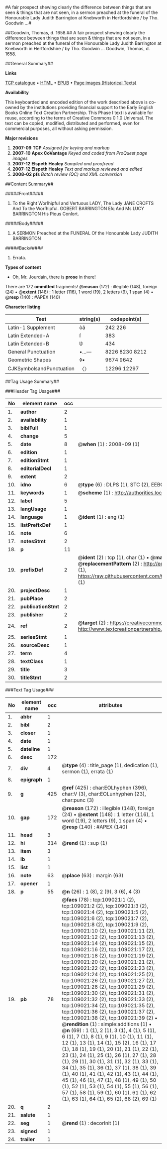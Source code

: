 #A fair prospect shewing clearly the difference between things that are seen & things that are not seen, in a sermon preached at the funeral of the Honourable Lady Judith Barrington at Knebworth in Hertfordshire / by Tho. Goodwin ...#

##Goodwin, Thomas, d. 1658.##
A fair prospect shewing clearly the difference between things that are seen & things that are not seen, in a sermon preached at the funeral of the Honourable Lady Judith Barrington at Knebworth in Hertfordshire / by Tho. Goodwin ...
Goodwin, Thomas, d. 1658.

##General Summary##

**Links**

[TCP catalogue](http://www.ota.ox.ac.uk/tcp/)  • 
[HTML](http://tei.it.ox.ac.uk/tcp/Texts-HTML/free/A41/A41543.html)  • 
[EPUB](http://tei.it.ox.ac.uk/tcp/Texts-EPUB/free/A41/A41543.epub) • 
[Page images (Historical Texts)](https://data.historicaltexts.jisc.ac.uk/view?pubId=eebo-19530943e&pageId=eebo-19530943e-109021-1)

**Availability**

This keyboarded and encoded edition of the
	       work described above is co-owned by the institutions
	       providing financial support to the Early English Books
	       Online Text Creation Partnership. This Phase I text is
	       available for reuse, according to the terms of Creative
	       Commons 0 1.0 Universal. The text can be copied,
	       modified, distributed and performed, even for
	       commercial purposes, all without asking permission.

**Major revisions**

1. __2007-09__ __TCP__ *Assigned for keying and markup*
1. __2007-10__ __Apex CoVantage__ *Keyed and coded from ProQuest page images*
1. __2007-12__ __Elspeth Healey__ *Sampled and proofread*
1. __2007-12__ __Elspeth Healey__ *Text and markup reviewed and edited*
1. __2008-02__ __pfs__ *Batch review (QC) and XML conversion*

##Content Summary##

#####Front#####

1. To the Right Worſhipful and Vertuous LADY, The Lady JANE CROFTS And To the Worſhipful.
GOBERT BARRINGTON Eſq And Ms LƲCY BARRINGTON His Pious Conſort.

#####Body#####

1. A SERMON Preached at the FUNERAL Of the Honourable Lady JUDITH BARRINGTON

#####Back#####

1. Errata.

**Types of content**

  * Oh, Mr. Jourdain, there is **prose** in there!

There are 172 **ommitted** fragments! 
 @__reason__ (172) : illegible (148), foreign (24)  •  @__extent__ (148) : 1 letter (116), 1 word (19), 2 letters (9), 1 span (4)  •  @__resp__ (140) : #APEX (140)

**Character listing**


|Text|string(s)|codepoint(s)|
|---|---|---|
|Latin-1 Supplement|òâ|242 226|
|Latin Extended-A|ſ|383|
|Latin Extended-B|Ʋ|434|
|General Punctuation|•…—|8226 8230 8212|
|Geometric Shapes|◊▪|9674 9642|
|CJKSymbolsandPunctuation|〈〉|12296 12297|

##Tag Usage Summary##

###Header Tag Usage###

|No|element name|occ|attributes|
|---|---|---|---|
|1.|__author__|2||
|2.|__availability__|1||
|3.|__biblFull__|1||
|4.|__change__|5||
|5.|__date__|8| @__when__ (1) : 2008-09 (1)|
|6.|__edition__|1||
|7.|__editionStmt__|1||
|8.|__editorialDecl__|1||
|9.|__extent__|2||
|10.|__idno__|6| @__type__ (6) : DLPS (1), STC (2), EEBO-CITATION (1), OCLC (1), VID (1)|
|11.|__keywords__|1| @__scheme__ (1) : http://authorities.loc.gov/ (1)|
|12.|__label__|5||
|13.|__langUsage__|1||
|14.|__language__|1| @__ident__ (1) : eng (1)|
|15.|__listPrefixDef__|1||
|16.|__note__|6||
|17.|__notesStmt__|2||
|18.|__p__|11||
|19.|__prefixDef__|2| @__ident__ (2) : tcp (1), char (1)  •  @__matchPattern__ (2) : ([0-9\-]+):([0-9IVX]+) (1), (.+) (1)  •  @__replacementPattern__ (2) : http://eebo.chadwyck.com/downloadtiff?vid=$1&page=$2 (1), https://raw.githubusercontent.com/textcreationpartnership/Texts/master/tcpchars.xml#$1 (1)|
|20.|__projectDesc__|1||
|21.|__pubPlace__|2||
|22.|__publicationStmt__|2||
|23.|__publisher__|2||
|24.|__ref__|2| @__target__ (2) : https://creativecommons.org/publicdomain/zero/1.0/ (1), http://www.textcreationpartnership.org/docs/. (1)|
|25.|__seriesStmt__|1||
|26.|__sourceDesc__|1||
|27.|__term__|4||
|28.|__textClass__|1||
|29.|__title__|3||
|30.|__titleStmt__|2||


###Text Tag Usage###

|No|element name|occ|attributes|
|---|---|---|---|
|1.|__abbr__|1||
|2.|__bibl__|2||
|3.|__closer__|1||
|4.|__date__|1||
|5.|__dateline__|1||
|6.|__desc__|172||
|7.|__div__|4| @__type__ (4) : title_page (1), dedication (1), sermon (1), errata (1)|
|8.|__epigraph__|1||
|9.|__g__|425| @__ref__ (425) : char:EOLhyphen (396), char:V (3), char:EOLunhyphen (23), char:punc (3)|
|10.|__gap__|172| @__reason__ (172) : illegible (148), foreign (24)  •  @__extent__ (148) : 1 letter (116), 1 word (19), 2 letters (9), 1 span (4)  •  @__resp__ (140) : #APEX (140)|
|11.|__head__|3||
|12.|__hi__|314| @__rend__ (1) : sup (1)|
|13.|__item__|3||
|14.|__lb__|1||
|15.|__list__|1||
|16.|__note__|63| @__place__ (63) : margin (63)|
|17.|__opener__|1||
|18.|__p__|55| @__n__ (26) : 1 (8), 2 (9), 3 (6), 4 (3)|
|19.|__pb__|78| @__facs__ (78) : tcp:109021:1 (2), tcp:109021:2 (2), tcp:109021:3 (2), tcp:109021:4 (2), tcp:109021:5 (2), tcp:109021:6 (2), tcp:109021:7 (2), tcp:109021:8 (2), tcp:109021:9 (2), tcp:109021:10 (2), tcp:109021:11 (2), tcp:109021:12 (2), tcp:109021:13 (2), tcp:109021:14 (2), tcp:109021:15 (2), tcp:109021:16 (2), tcp:109021:17 (2), tcp:109021:18 (2), tcp:109021:19 (2), tcp:109021:20 (2), tcp:109021:21 (2), tcp:109021:22 (2), tcp:109021:23 (2), tcp:109021:24 (2), tcp:109021:25 (2), tcp:109021:26 (2), tcp:109021:27 (2), tcp:109021:28 (2), tcp:109021:29 (2), tcp:109021:30 (2), tcp:109021:31 (2), tcp:109021:32 (2), tcp:109021:33 (2), tcp:109021:34 (2), tcp:109021:35 (2), tcp:109021:36 (2), tcp:109021:37 (2), tcp:109021:38 (2), tcp:109021:39 (2)  •  @__rendition__ (1) : simple:additions (1)  •  @__n__ (69) : 1 (1), 2 (1), 3 (1), 4 (1), 5 (1), 6 (1), 7 (1), 8 (1), 9 (1), 10 (1), 11 (1), 12 (1), 13 (1), 14 (1), 15 (2), 16 (1), 17 (1), 18 (1), 19 (1), 20 (1), 21 (1), 22 (1), 23 (1), 24 (1), 25 (1), 26 (1), 27 (1), 28 (1), 29 (1), 30 (1), 31 (1), 32 (1), 33 (1), 34 (1), 35 (1), 36 (1), 37 (1), 38 (1), 39 (1), 40 (1), 41 (1), 42 (1), 43 (1), 44 (1), 45 (1), 46 (1), 47 (1), 48 (1), 49 (1), 50 (1), 52 (1), 53 (1), 54 (1), 55 (1), 56 (1), 57 (1), 58 (1), 59 (1), 60 (1), 61 (1), 62 (1), 63 (1), 64 (1), 65 (2), 68 (2), 69 (1)|
|20.|__q__|2||
|21.|__salute__|1||
|22.|__seg__|1| @__rend__ (1) : decorInit (1)|
|23.|__signed__|1||
|24.|__trailer__|1||

